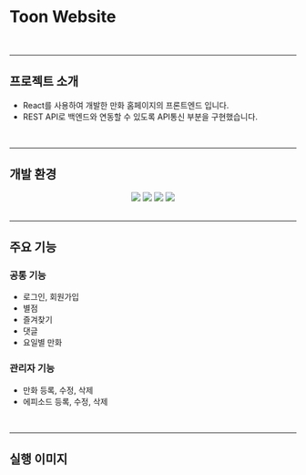 # Toon Website
<br>

---

## 프로젝트 소개
- React를 사용하여 개발한 만화 홈페이지의 프론트엔드 입니다.
- REST API로 백엔드와 연동할 수 있도록 API통신 부분을 구현했습니다.

<br>

---

## 개발 환경

<div align="center">
  <img src="https://img.shields.io/badge/html-E34F26?style=for-the-badge&logo=html5&logoColor=white">
  <img src="https://img.shields.io/badge/javascript-F7DF1E?style=for-the-badge&logo=javascript&logoColor=white">
  <img src="https://img.shields.io/badge/css-1572B6?style=for-the-badge&logo=css3&logoColor=white">
  <img src="https://img.shields.io/badge/react-61DAFB?style=for-the-badge&logo=react&logoColor=black">
</div>
<br>

---

## 주요 기능
### 공통 기능
- 로그인, 회원가입
- 별점 
- 즐겨찾기
- 댓글
- 요일별 만화
### 관리자 기능
- 만화 등록, 수정, 삭제
- 에피소드 등록, 수정, 삭제

<br>

---

## 실행 이미지

